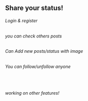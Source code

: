 <h2>Share your status!</h2>

<h6>Login & register</h6>
<h6>you can check others posts</h6>
<h6>Can Add new posts/status with image</h6>
<h6>You can follow/unfollow anyone</h6>

<br>
<h6>working on other features!<h6>


